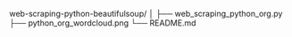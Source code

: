 web-scraping-python-beautifulsoup/
│
├── web_scraping_python_org.py
├── python_org_wordcloud.png
└── README.md

